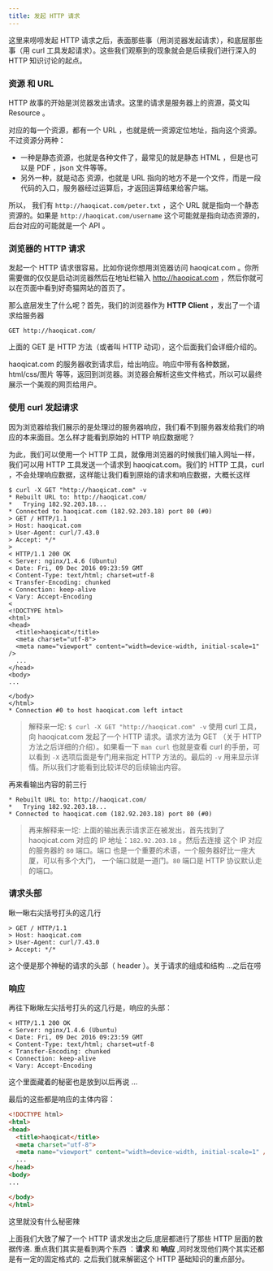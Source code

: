 ```yaml
---
title: 发起 HTTP 请求
---
```


这里来唠唠发起 HTTP 请求之后，表面那些事（用浏览器发起请求），和底层那些事（用 curl 工具发起请求）。这些我们观察到的现象就会是后续我们进行深入的 HTTP 知识讨论的起点。

### 资源 和 URL

HTTP 故事的开始是浏览器发出请求。这里的请求是服务器上的资源，英文叫 Resource 。

对应的每一个资源，都有一个 URL ，也就是统一资源定位地址，指向这个资源。不过资源分两种：

- 一种是静态资源，也就是各种文件了，最常见的就是静态 HTML ，但是也可以是 PDF ，json 文件等等。
- 另外一种，就是动态 资源，也就是 URL 指向的地方不是一个文件，而是一段代码的入口，服务器经过运算后，才返回运算结果给客户端。

所以， 我们有 `http://haoqicat.com/peter.txt` ，这个 URL 就是指向一个静态资源的。如果是 `http://haoqicat.com/username` 这个可能就是指向动态资源的，后台对应的可能就是一个 API 。

### 浏览器的 HTTP 请求

发起一个 HTTP 请求很容易。比如你说你想用浏览器访问 haoqicat.com 。你所需要做的仅仅是启动浏览器然后在地址栏输入 http://haoqicat.com ，然后你就可以在页面中看到好奇猫网站的首页了。

那么底层发生了什么呢？首先，我们的浏览器作为 **HTTP Client** ，发出了一个请求给服务器

```
GET http://haoqicat.com/
```

上面的 GET 是 HTTP 方法（或者叫 HTTP 动词），这个后面我们会详细介绍的。

haoqicat.com 的服务器收到请求后，给出响应。响应中带有各种数据，html/css/图片 等等，返回到浏览器。浏览器会解析这些文件格式，所以可以最终展示一个美观的网页给用户。

### 使用 curl 发起请求

因为浏览器给我们展示的是处理过的服务器响应，我们看不到服务器发给我们的响应的本来面目。怎么样才能看到原始的 HTTP 响应数据呢？

为此，我们可以使用一个 HTTP 工具，就像用浏览器的时候我们输入网址一样，我们可以用 HTTP 工具发送一个请求到 haoqicat.com。我们的 HTTP 工具，curl ，不会处理响应数据，这样能让我们看到原始的请求和响应数据，大概长这样

```
$ curl -X GET "http://haoqicat.com" -v
* Rebuilt URL to: http://haoqicat.com/
*   Trying 182.92.203.18...
* Connected to haoqicat.com (182.92.203.18) port 80 (#0)
> GET / HTTP/1.1
> Host: haoqicat.com
> User-Agent: curl/7.43.0
> Accept: */*
>
< HTTP/1.1 200 OK
< Server: nginx/1.4.6 (Ubuntu)
< Date: Fri, 09 Dec 2016 09:23:59 GMT
< Content-Type: text/html; charset=utf-8
< Transfer-Encoding: chunked
< Connection: keep-alive
< Vary: Accept-Encoding
<
<!DOCTYPE html>
<html>
<head>
  <title>haoqicat</title>
  <meta charset="utf-8">
  <meta name="viewport" content="width=device-width, initial-scale=1" />
  ...
</head>
<body>
...

</body>
</html>
* Connection #0 to host haoqicat.com left intact
```

> 解释来一坨: `$ curl -X GET "http://haoqicat.com" -v`
使用 curl 工具，向 haoqicat.com 发起了一个 HTTP 请求。请求方法为 GET （关于 HTTP 方法之后详细的介绍）。如果看一下 `man curl` 也就是查看 curl 的手册，可以看到 `-X` 选项后面是专门用来指定 HTTP 方法的。最后的 `-v` 用来显示详情。所以我们才能看到比较详尽的后续输出内容。

再来看输出内容的前三行

```
* Rebuilt URL to: http://haoqicat.com/
*   Trying 182.92.203.18...
* Connected to haoqicat.com (182.92.203.18) port 80 (#0)
```

> 再来解释来一坨:
上面的输出表示请求正在被发出，首先找到了 haoqicat.com 对应的 IP 地址：`182.92.203.18` 。然后去连接 这个 IP 对应的服务器的 `80` 端口。端口 也是一个重要的术语，一个服务器好比一座大厦，可以有多个大门， 一个端口就是一道门。`80` 端口是 HTTP 协议默认走的端口。

### 请求头部

瞅一瞅右尖括号打头的这几行

```
> GET / HTTP/1.1
> Host: haoqicat.com
> User-Agent: curl/7.43.0
> Accept: */*
```

这个便是那个神秘的请求的头部（ header ）。关于请求的组成和结构 ...之后在唠

### 响应

再往下瞅瞅左尖括号打头的这几行是，响应的头部：

```
< HTTP/1.1 200 OK
< Server: nginx/1.4.6 (Ubuntu)
< Date: Fri, 09 Dec 2016 09:23:59 GMT
< Content-Type: text/html; charset=utf-8
< Transfer-Encoding: chunked
< Connection: keep-alive
< Vary: Accept-Encoding
```

这个里面藏着的秘密也是放到以后再说 ...

最后的这些都是响应的主体内容：

```html
<!DOCTYPE html>
<html>
<head>
  <title>haoqicat</title>
  <meta charset="utf-8">
  <meta name="viewport" content="width=device-width, initial-scale=1" />
  ...
</head>
<body>
...

</body>
</html>
```

这里就没有什么秘密辣


上面我们大致了解了一个 HTTP 请求发出之后,底层都进行了那些 HTTP 层面的数据传递. 重点我们其实是看到两个东西 ：**请求** 和 **响应** ,同时发现他们两个其实还都是有一定的固定格式的. 之后我们就来解密这个 HTTP 基础知识的重点部分。
